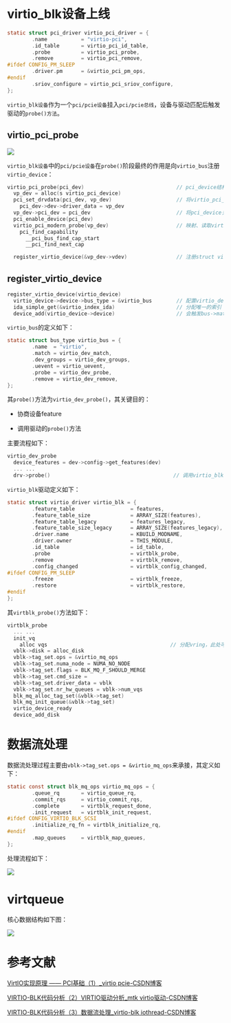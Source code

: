 # virtio_blk设备上线

```c
static struct pci_driver virtio_pci_driver = { 
        .name           = "virtio-pci",
        .id_table       = virtio_pci_id_table,
        .probe          = virtio_pci_probe,
        .remove         = virtio_pci_remove,
#ifdef CONFIG_PM_SLEEP
        .driver.pm      = &virtio_pci_pm_ops,
#endif
        .sriov_configure = virtio_pci_sriov_configure,
};
```

`virtio_blk设备`作为一个`pci/pcie设备`挂入`pci/pcie总线`，设备与驱动匹配后触发驱动的`probe()方法`。

## virtio_pci_probe

![](virtio_blk.assets/df832c9a0cb152bf7ac06df7457dededb380b690.png)

`virtio_blk设备`中的`pci/pcie设备`在`probe()`阶段最终的作用是向`virtio_bus`注册`virtio_device`：

```c
virtio_pci_probe(pci_dev)                              // pci_device结构体
  vp_dev = alloc(s virtio_pci_device)
  pci_set_drvdata(pci_dev, vp_dev)                     // 将virtio_pci_device关联到pci_device->device->driver_data中
    pci_dev->dev->driver_data = vp_dev
  vp_dev->pci_dev = pci_dev                            // 将pci_device关联到virtio_pci_device中
  pci_enable_device(pci_dev)
  virtio_pci_modern_probe(vp_dev)                      // 映射、读取virtio pci设备在bar空间中的各种features
    pci_find_capability
      __pci_bus_find_cap_start
      __pci_find_next_cap

  register_virtio_device(&vp_dev->vdev)                // 注册struct virtio_device
```

## register_virtio_device

```c
register_virtio_device(virtio_device)
  virtio_device->device->bus_type = &virtio_bus        // 配置virtio_device对应的总线为virtio_bus
  ida_simple_get(&virtio_index_ida)                    // 分配唯一的索引
  device_add(virtio_device->device)                    // 会触发bus->match --> bus->probe
```

`virtio_bus`的定义如下：

```c
static struct bus_type virtio_bus = {
        .name  = "virtio",
        .match = virtio_dev_match,
        .dev_groups = virtio_dev_groups,
        .uevent = virtio_uevent,
        .probe = virtio_dev_probe,
        .remove = virtio_dev_remove,
};
```

其`probe()`方法为`virtio_dev_probe()`，其关键目的：

- 协商设备feature

- 调用驱动的`probe()`方法

主要流程如下：

```c
virtio_dev_probe
  device_features = dev->config->get_features(dev)
  ... ...
  drv->probe()                                        // 调用virtio_blk驱动的probe方法
```

`virtio_blk`驱动定义如下：

```c
static struct virtio_driver virtio_blk = {
        .feature_table                  = features,
        .feature_table_size             = ARRAY_SIZE(features),
        .feature_table_legacy           = features_legacy,
        .feature_table_size_legacy      = ARRAY_SIZE(features_legacy),
        .driver.name                    = KBUILD_MODNAME,
        .driver.owner                   = THIS_MODULE,
        .id_table                       = id_table,
        .probe                          = virtblk_probe,
        .remove                         = virtblk_remove,
        .config_changed                 = virtblk_config_changed,
#ifdef CONFIG_PM_SLEEP
        .freeze                         = virtblk_freeze,
        .restore                        = virtblk_restore,
#endif
};
```

其`virtblk_probe()`方法如下：

```c
virtblk_probe
  ... ...
  init_vq
    alloc vqs                                        // 分配vring，此处可以考虑numa结构
  vblk->disk = alloc_disk
  vblk->tag_set.ops = &virtio_mq_ops
  vblk->tag_set.numa_node = NUMA_NO_NODE
  vblk->tag_set.flags = BLK_MQ_F_SHOULD_MERGE
  vblk->tag_set.cmd_size =
  vblk->tag_set.driver_data = vblk
  vblk->tag_set.nr_hw_queues = vblk->num_vqs
  blk_mq_alloc_tag_set(&vblk->tag_set)
  blk_mq_init_queue(&vblk->tag_set)
  virtio_device_ready
  device_add_disk
```

# 数据流处理

数据流处理过程主要由`vblk->tag_set.ops = &virtio_mq_ops`来承接，其定义如下：

```c
static const struct blk_mq_ops virtio_mq_ops = {
        .queue_rq       = virtio_queue_rq,
        .commit_rqs     = virtio_commit_rqs,
        .complete       = virtblk_request_done,
        .init_request   = virtblk_init_request,
#ifdef CONFIG_VIRTIO_BLK_SCSI
        .initialize_rq_fn = virtblk_initialize_rq,
#endif
        .map_queues     = virtblk_map_queues,
};
```

处理流程如下：

![](virtio_blk.assets/6eac9e9716af371a887f254874deeef92b8aa145.png)

# virtqueue

核心数据结构如下图：

![](virtio_blk.assets/372d045f39247bdac5fd129bf46f3a8c848c5ba2.png)

# 参考文献

[VirtIO实现原理 —— PCI基础（1）_virtio pcie-CSDN博客](https://blog.csdn.net/phmatthaus/article/details/135723055)

[VIRTIO-BLK代码分析（2）VIRTIO驱动分析_mtk virtio驱动-CSDN博客](https://blog.csdn.net/flyingnosky/article/details/132723811)

[VIRTIO-BLK代码分析（3）数据流处理_virtio-blk iothread-CSDN博客](https://blog.csdn.net/flyingnosky/article/details/132724114?spm=1001.2014.3001.5502)